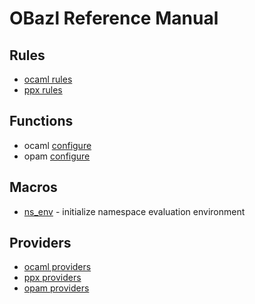 OBazl Reference Manual
======================

<a name="rules">Rules</a>
-------------------------

-   [ocaml rules](rules_ocaml.md)
-   [ppx rules](rules_ppx.md)

<a name="functions">Functions</a>
---------------------------------

-   ocaml [configure](functions.md#ocaml_configure)
-   opam [configure](functions.md#opam_configure)

<a name="macros">Macros</a>
---------------------------

-   [ns\_env](macros.md#ns_env) - initialize namespace evaluation
    environment

<a name="providers">Providers</a>
---------------------------------

-   [ocaml providers](providers_ocaml.md)
-   [ppx providers](providers_ppx.md)
-   [opam providers](providers_opam.md)
